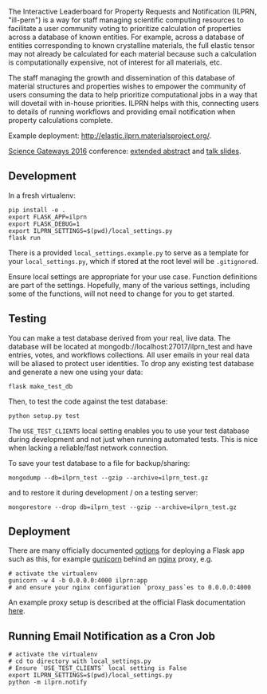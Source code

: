 The Interactive Leaderboard for Property Requests and Notification
(ILPRN, "ill-pern") is a way for staff managing scientific computing
resources to facilitate a user community voting to prioritize
calculation of properties across a database of known entities. For
example, across a database of entities corresponding to known
crystalline materials, the full elastic tensor may not already be
calculated for each material because such a calculation is
computationally expensive, not of interest for all materials, etc.

The staff managing the growth and dissemination of this database of
material structures and properties wishes to empower the community of
users consuming the data to help prioritize computational jobs in a
way that will dovetail with in-house priorities. ILPRN helps with
this, connecting users to details of running workflows and providing
email notification when property calculations complete.

Example deployment: http://elastic.ilprn.materialsproject.org/.

[Science Gateways 2016](http://sciencegateways.org/gateways2016/) conference: [extended abstract](docs/gateways2016-extended-abstract.pdf) and [talk slides](docs/gateways2016-talk-slides.pdf).

## Development

In a fresh virtualenv:

```
pip install -e .
export FLASK_APP=ilprn
export FLASK_DEBUG=1
export ILPRN_SETTINGS=$(pwd)/local_settings.py
flask run
```

There is a provided `local_settings.example.py` to serve as a template
for your `local_settings.py`, which if stored at the root level will
be `.gitignore`d.

Ensure local settings are appropriate for your use case. Function
definitions are part of the settings. Hopefully, many of the various
settings, including some of the functions, will not need to change for
you to get started.

## Testing

You can make a test database derived from your real, live data. The
database will be located at mongodb://localhost:27017/ilprn_test and
have entries, votes, and workflows collections. All user emails in
your real data will be aliased to protect user identities. To drop any
existing test database and generate a new one using your data:

```
flask make_test_db
```

Then, to test the code against the test database:

```
python setup.py test
```

The `USE_TEST_CLIENTS` local setting enables you to use your test
database during development and not just when running automated
tests. This is nice when lacking a reliable/fast network connection.

To save your test database to a file for backup/sharing:

```
mongodump --db=ilprn_test --gzip --archive=ilprn_test.gz
```

and to restore it during development / on a testing server:

```
mongorestore --drop db=ilprn_test --gzip --archive=ilprn_test.gz
```

## Deployment

There are many officially documented
[options](http://flask.pocoo.org/docs/0.11/deploying/) for deploying a
Flask app such as this, for example [gunicorn](http://gunicorn.org/)
behind an [nginx](https://nginx.org/en/) proxy, e.g.

```
# activate the virtualenv
gunicorn -w 4 -b 0.0.0.0:4000 ilprn:app
# and ensure your nginx configuration `proxy_pass`es to 0.0.0.0:4000
```

An example proxy setup is described at the official Flask
documentation
[here](http://flask.pocoo.org/docs/0.11/deploying/wsgi-standalone/#proxy-setups).

## Running Email Notification as a Cron Job

```
# activate the virtualenv
# cd to directory with local_settings.py
# Ensure `USE_TEST_CLIENTS` local setting is False
export ILPRN_SETTINGS=$(pwd)/local_settings.py
python -m ilprn.notify
```
